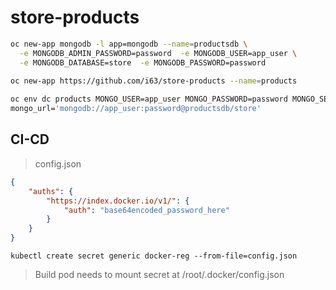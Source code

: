 # store-products

```sh
oc new-app mongodb -l app=mongodb --name=productsdb \
  -e MONGODB_ADMIN_PASSWORD=password  -e MONGODB_USER=app_user \
  -e MONGODB_DATABASE=store  -e MONGODB_PASSWORD=password
  
oc new-app https://github.com/i63/store-products --name=products

oc env dc products MONGO_USER=app_user MONGO_PASSWORD=password MONGO_SERVER=productsdb MONGO_PORT=27017 MONGO_DB=store \
mongo_url='mongodb://app_user:password@productsdb/store'

```


## CI-CD
> config.json
```json
{
	"auths": {
		"https://index.docker.io/v1/": {
			"auth": "base64encoded_password_here"
		}
	}
}    
```
```
kubectl create secret generic docker-reg --from-file=config.json
```

> Build pod needs to mount secret at /root/.docker/config.json
